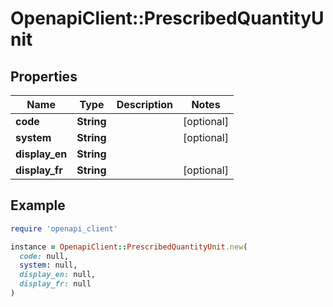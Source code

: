 # OpenapiClient::PrescribedQuantityUnit

## Properties

| Name | Type | Description | Notes |
| ---- | ---- | ----------- | ----- |
| **code** | **String** |  | [optional] |
| **system** | **String** |  | [optional] |
| **display_en** | **String** |  |  |
| **display_fr** | **String** |  | [optional] |

## Example

```ruby
require 'openapi_client'

instance = OpenapiClient::PrescribedQuantityUnit.new(
  code: null,
  system: null,
  display_en: null,
  display_fr: null
)
```

